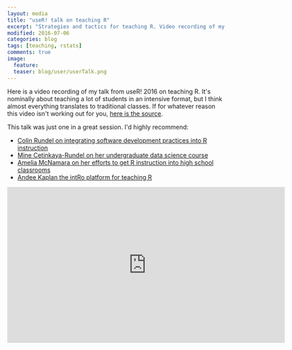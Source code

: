 ```yaml
---
layout: media
title: "useR! talk on teaching R"
excerpt: "Strategies and tactics for teaching R. Video recording of my talk at useR! 2016."
modified: 2016-07-06
categories: blog
tags: [teaching, rstats]
comments: true
image:
  feature:
  teaser: blog/user/userTalk.png
---
```


Here is a video recording of my talk from useR! 2016 on teaching R. It's nominally about teaching a lot of students in an intensive format, but I think almost everything translates to traditional classes. If for whatever reason this video isn't working out for you, [here is the source](https://channel9.msdn.com/Events/useR-international-R-User-conference/useR2016/Teaching-R-to-200-people-in-a-week).

This talk was just one in a great session. I'd highly recommend:

- [Colin Rundel on integrating software development practices into R instruction](https://channel9.msdn.com/Events/useR-international-R-User-conference/useR2016/Continuous-Integration-and-Teaching-Statistical-Computing-with-R)
- [Mine Cetinkaya-Rundel on her undergraduate data science course](https://channel9.msdn.com/Events/useR-international-R-User-conference/useR2016/A-first-year-undergraduate-data-science-course)
- [Amelia McNamara on her efforts to get R instruction into high school classrooms](https://channel9.msdn.com/Events/useR-international-R-User-conference/useR2016/Integrated-R-labs-for-high-school-students)
- [Andee Kaplan the intRo platform for teaching R](https://channel9.msdn.com/Events/useR-international-R-User-conference/useR2016/Introducing-Statistics-with-intRo)


<iframe src="https://channel9.msdn.com/Events/useR-international-R-User-conference/useR2016/Teaching-R-to-200-people-in-a-week/player" width="640" height="360" allowFullScreen frameBorder="0"></iframe>
